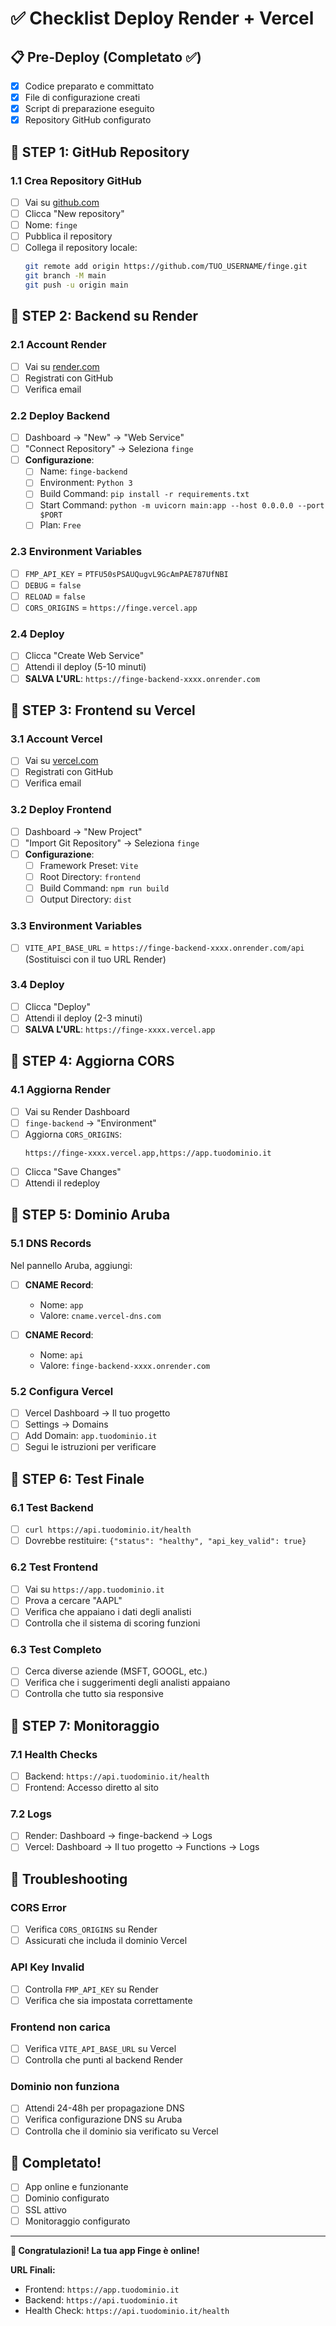 # ✅ Checklist Deploy Render + Vercel

## 📋 Pre-Deploy (Completato ✅)

- [x] Codice preparato e committato
- [x] File di configurazione creati
- [x] Script di preparazione eseguito
- [x] Repository GitHub configurato

## 🎯 STEP 1: GitHub Repository

### 1.1 Crea Repository GitHub
- [ ] Vai su [github.com](https://github.com)
- [ ] Clicca "New repository"
- [ ] Nome: `finge`
- [ ] Pubblica il repository
- [ ] Collega il repository locale:
  ```bash
  git remote add origin https://github.com/TUO_USERNAME/finge.git
  git branch -M main
  git push -u origin main
  ```

## 🎯 STEP 2: Backend su Render

### 2.1 Account Render
- [ ] Vai su [render.com](https://render.com)
- [ ] Registrati con GitHub
- [ ] Verifica email

### 2.2 Deploy Backend
- [ ] Dashboard → "New" → "Web Service"
- [ ] "Connect Repository" → Seleziona `finge`
- [ ] **Configurazione**:
  - [ ] Name: `finge-backend`
  - [ ] Environment: `Python 3`
  - [ ] Build Command: `pip install -r requirements.txt`
  - [ ] Start Command: `python -m uvicorn main:app --host 0.0.0.0 --port $PORT`
  - [ ] Plan: `Free`

### 2.3 Environment Variables
- [ ] `FMP_API_KEY` = `PTFU50sPSAUQugvL9GcAmPAE787UfNBI`
- [ ] `DEBUG` = `false`
- [ ] `RELOAD` = `false`
- [ ] `CORS_ORIGINS` = `https://finge.vercel.app`

### 2.4 Deploy
- [ ] Clicca "Create Web Service"
- [ ] Attendi il deploy (5-10 minuti)
- [ ] **SALVA L'URL**: `https://finge-backend-xxxx.onrender.com`

## 🎯 STEP 3: Frontend su Vercel

### 3.1 Account Vercel
- [ ] Vai su [vercel.com](https://vercel.com)
- [ ] Registrati con GitHub
- [ ] Verifica email

### 3.2 Deploy Frontend
- [ ] Dashboard → "New Project"
- [ ] "Import Git Repository" → Seleziona `finge`
- [ ] **Configurazione**:
  - [ ] Framework Preset: `Vite`
  - [ ] Root Directory: `frontend`
  - [ ] Build Command: `npm run build`
  - [ ] Output Directory: `dist`

### 3.3 Environment Variables
- [ ] `VITE_API_BASE_URL` = `https://finge-backend-xxxx.onrender.com/api`
  (Sostituisci con il tuo URL Render)

### 3.4 Deploy
- [ ] Clicca "Deploy"
- [ ] Attendi il deploy (2-3 minuti)
- [ ] **SALVA L'URL**: `https://finge-xxxx.vercel.app`

## 🎯 STEP 4: Aggiorna CORS

### 4.1 Aggiorna Render
- [ ] Vai su Render Dashboard
- [ ] `finge-backend` → "Environment"
- [ ] Aggiorna `CORS_ORIGINS`:
  ```
  https://finge-xxxx.vercel.app,https://app.tuodominio.it
  ```
- [ ] Clicca "Save Changes"
- [ ] Attendi il redeploy

## 🎯 STEP 5: Dominio Aruba

### 5.1 DNS Records
Nel pannello Aruba, aggiungi:

- [ ] **CNAME Record**:
  - Nome: `app`
  - Valore: `cname.vercel-dns.com`

- [ ] **CNAME Record**:
  - Nome: `api`
  - Valore: `finge-backend-xxxx.onrender.com`

### 5.2 Configura Vercel
- [ ] Vercel Dashboard → Il tuo progetto
- [ ] Settings → Domains
- [ ] Add Domain: `app.tuodominio.it`
- [ ] Segui le istruzioni per verificare

## 🎯 STEP 6: Test Finale

### 6.1 Test Backend
- [ ] `curl https://api.tuodominio.it/health`
- [ ] Dovrebbe restituire: `{"status": "healthy", "api_key_valid": true}`

### 6.2 Test Frontend
- [ ] Vai su `https://app.tuodominio.it`
- [ ] Prova a cercare "AAPL"
- [ ] Verifica che appaiano i dati degli analisti
- [ ] Controlla che il sistema di scoring funzioni

### 6.3 Test Completo
- [ ] Cerca diverse aziende (MSFT, GOOGL, etc.)
- [ ] Verifica che i suggerimenti degli analisti appaiano
- [ ] Controlla che tutto sia responsive

## 🎯 STEP 7: Monitoraggio

### 7.1 Health Checks
- [ ] Backend: `https://api.tuodominio.it/health`
- [ ] Frontend: Accesso diretto al sito

### 7.2 Logs
- [ ] Render: Dashboard → finge-backend → Logs
- [ ] Vercel: Dashboard → Il tuo progetto → Functions → Logs

## 🚨 Troubleshooting

### CORS Error
- [ ] Verifica `CORS_ORIGINS` su Render
- [ ] Assicurati che includa il dominio Vercel

### API Key Invalid
- [ ] Controlla `FMP_API_KEY` su Render
- [ ] Verifica che sia impostata correttamente

### Frontend non carica
- [ ] Verifica `VITE_API_BASE_URL` su Vercel
- [ ] Controlla che punti al backend Render

### Dominio non funziona
- [ ] Attendi 24-48h per propagazione DNS
- [ ] Verifica configurazione DNS su Aruba
- [ ] Controlla che il dominio sia verificato su Vercel

## 🎉 Completato!

- [ ] App online e funzionante
- [ ] Dominio configurato
- [ ] SSL attivo
- [ ] Monitoraggio configurato

---

**🎊 Congratulazioni! La tua app Finge è online!**

**URL Finali:**
- Frontend: `https://app.tuodominio.it`
- Backend: `https://api.tuodominio.it`
- Health Check: `https://api.tuodominio.it/health`

